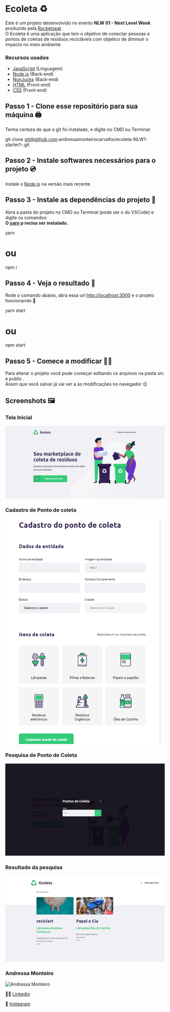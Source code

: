 # Ecoleta ♻️

Este é um projeto desenvolvido no evento <strong>NLW 01 - Next Level Week</strong>
produzido pela [Rocketseat](https://rocketseat.com.br/)
. <br/>
O Ecoleta é uma aplicação que tem o objetivo de conectar pessoas e pontos de coletas de resíduos recicláveis com objetico de diminuir o impacto no meio ambiente

### Recursos usados 

- [JavaScript](https://developer.mozilla.org/pt-BR/docs/Web/JavaScript)
 (Linguagem)
- [Node.js](https://nodejs.org/)
 (Back-end)
- [NunJucks](https://mozilla.github.io/nunjucks/?fbclid=IwAR0otNrF3j60u8-ZHxigcnBuvkdukgE78aAgpjU2Rjma1VV88wBr5RkckKw)
 (Back-end)
- [HTML](https://developer.mozilla.org/pt-BR/docs/Web/Guide/HTML/HTML5)
(Front-end)
- [CSS](https://developer.mozilla.org/pt-BR/docs/Web/CSS)
(Front-end)

## Passo 1 - Clone esse repositório para sua máquina 🖨️

Tenha certeza de que o git foi instalado, e digite no CMD ou Terminal:

git clone git@github.com:andressamonteirocarvalho/ecoleta-NLW1-starter1-.git

## Passo 2 - Instale softwares necessários para o projeto 💿

Instale o [Node.js](https://nodejs.org/)
 na versão mais recente.

## Passo 3 - Instale as dependências do projeto 💽

Abra a pasta do projeto no CMD ou Terminal (pode ser o do VSCode) e digite os comandos:
<br/>
<strong>
O [yarn](https://yarnpkg.com/) p
recisa ser instalado.
</strong>

yarn
# ou
npm i

## Passo 4 - Veja o resultado 👀

Rode o comando abaixo, abra essa url [http://localhost:3000](http://localhost:3000) e o
 projeto funcionando 🎉

yarn start
# ou
npm start

## Passo 5 - Comece a modificar 👩‍💻

Para alterar o projeto você pode começar editando os arquivos na pasta src e public .
<br/>
Assim que você salvar já vai ver a as modificações no navegador 😉

## Screenshots 🖼️

### Tela Inicial

![](/public/screenshots/Inicio.png)

### Cadastro de Ponto de coleta

![](/public/screenshots/CadastrarPonto.png)

### Pesquisa de Ponto de Coleta

![](/public/screenshots/PesquisarPontos.png)

###  Resultado da pesquisa

![](/public/screenshots/PontosColeta.png)

### Andressa Monteiro

![Andressa Monteiro](https://avatars.githubusercontent.com/u/72827954?s=460&u=49592ca9b302937d779ce62a16ba9668077fcb89&v=4)
<br/>

👩‍💻 
[Linkedin](https://www.linkedin.com/in/andressa-monteiro-carvalho/)

📸 [Instagram
](https://www.instagram.com/andressa.dev/)
